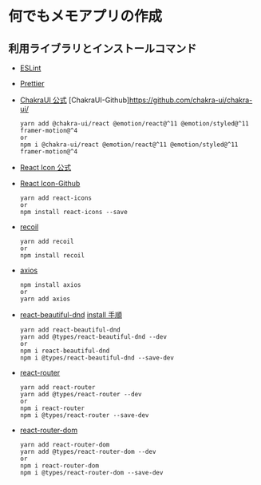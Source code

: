 # 何でもメモアプリの作成

## 利用ライブラリとインストールコマンド

- [ESLint](https://github.com/eslint/eslint)
- [Prettier](https://github.com/prettier/prettier)

- [ChakraUI 公式](https://chakra-ui.com/)
  [ChakraUI-Github]https://github.com/chakra-ui/chakra-ui/

  ```
  yarn add @chakra-ui/react @emotion/react@^11 @emotion/styled@^11 framer-motion@^4
  or
  npm i @chakra-ui/react @emotion/react@^11 @emotion/styled@^11 framer-motion@^4
  ```

- [React Icon 公式](https://react-icons.github.io/react-icons)
- [React Icon-Github](https://github.com/react-icons/react-icons)

  ```
  yarn add react-icons
  or
  npm install react-icons --save
  ```

- [recoil](https://github.com/facebookexperimental/Recoil)

  ```
  yarn add recoil
  or
  npm install recoil
  ```

- [axios](https://github.com/axios/axios)

  ```
  npm install axios
  or
  yarn add axios
  ```

- [react-beautiful-dnd](https://github.com/atlassian/react-beautiful-dnd)
  [install 手順](https://github.com/atlassian/react-beautiful-dnd/blob/master/docs/about/installation.md)

  ```
  yarn add react-beautiful-dnd
  yarn add @types/react-beautiful-dnd --dev
  or
  npm i react-beautiful-dnd
  npm i @types/react-beautiful-dnd --save-dev
  ```

- [react-router](https://github.com/remix-run/react-router)

  ```
  yarn add react-router
  yarn add @types/react-router --dev
  or
  npm i react-router
  npm i @types/react-router --save-dev
  ```

- [react-router-dom](https://github.com/remix-run/react-router)
  ```
  yarn add react-router-dom
  yarn add @types/react-router-dom --dev
  or
  npm i react-router-dom
  npm i @types/react-router-dom --save-dev
  ```
